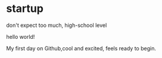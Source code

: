 # startup
don't expect too much, high-school level

hello world!

My first day on Github,cool and excited, feels ready to begin.
